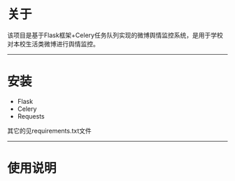 # 关于

该项目是基于Flask框架+Celery任务队列实现的微博舆情监控系统，是用于学校对本校生活类微博进行舆情监控。

---
# 安装
- Flask
- Celery
- Requests

 其它的见requirements.txt文件

---
# 使用说明
